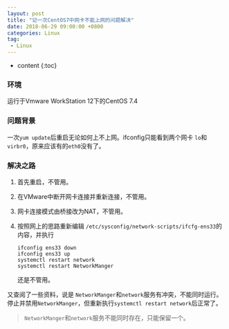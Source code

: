 ```yaml
---
layout: post
title: "记一次CentOS7中网卡不能上网的问题解决"
date: 2018-06-29 09:00:00 +0800 
categories: Linux
tag:
 - Linux
---
```

* content
{:toc}

### 环境

运行于Vmware WorkStation 12下的CentOS 7.4 

### 问题背景

一次`yum update`后重启无论如何上不上网。ifconfig只能看到两个网卡 `lo`和`virbr0`，原来应该有的`eth0`没有了。

<!-- more -->

### 解决之路

1. 首先重启，不管用。

2. 在VMware中断开网卡连接并重新连接，不管用。

3. 网卡连接模式由桥接改为NAT，不管用。

4. 按照网上的思路重新编辑 `/etc/sysconfig/network-scripts/ifcfg-ens33`的内容，并执行 
    ```shell
    ifconfig ens33 down 
    ifconfig ens33 up
    systemctl restart network
    systemctl restart NetworkManger
    ```
    还是不管用。
    
又查阅了一些资料，说是 `NetworkManger`和`network`服务有冲突，不能同时运行。停止并禁用`NetworkManger`，但重新执行`systemctl restart network`后正常了。

> `NetworkManger`和`network`服务不能同时存在，只能保留一个。